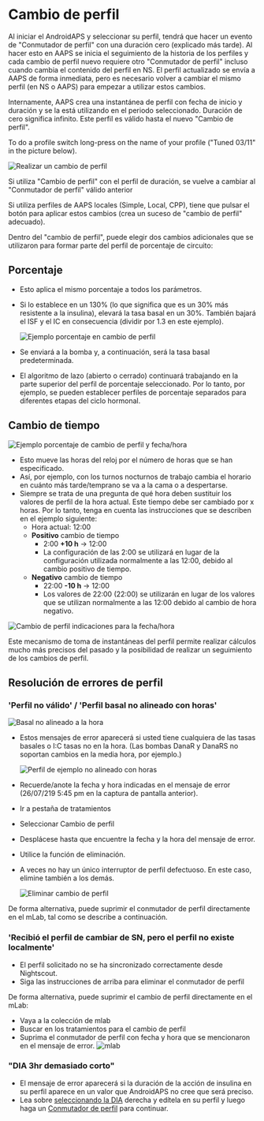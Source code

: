 # Cambio de perfil

Al iniciar el AndroidAPS y seleccionar su perfil, tendrá que hacer un evento de "Conmutador de perfil" con una duración cero (explicado más tarde). Al hacer esto en AAPS se inicia el seguimiento de la historia de los perfiles y cada cambio de perfil nuevo requiere otro "Conmutador de perfil" incluso cuando cambia el contenido del perfil en NS. El perfil actualizado se envía a AAPS de forma inmediata, pero es necesario volver a cambiar el mismo perfil (en NS o AAPS) para empezar a utilizar estos cambios.

Internamente, AAPS crea una instantánea de perfil con fecha de inicio y duración y se la está utilizando en el periodo seleccionado. Duración de cero significa infinito. Este perfil es válido hasta el nuevo "Cambio de perfil".

To do a profile switch long-press on the name of your profile ("Tuned 03/11" in the picture below).

![Realizar un cambio de perfil](../images/ProfileSwitch_HowTo.png)

Si utiliza "Cambio de perfil" con el perfil de duración, se vuelve a cambiar al "Conmutador de perfil" válido anterior

Si utiliza perfiles de AAPS locales (Simple, Local, CPP), tiene que pulsar el botón para aplicar estos cambios (crea un suceso de "cambio de perfil" adecuado).

Dentro del "cambio de perfil", puede elegir dos cambios adicionales que se utilizaron para formar parte del perfil de porcentaje de circuito:

## Porcentaje

* Esto aplica el mismo porcentaje a todos los parámetros. 
* Si lo establece en un 130% (lo que significa que es un 30% más resistente a la insulina), elevará la tasa basal en un 30%. También bajará el ISF y el IC en consecuencia (dividir por 1.3 en este ejemplo).
  
  ![Ejemplo porcentaje en cambio de perfil](../images/ProfileSwitchPercentage.png)

* Se enviará a la bomba y, a continuación, será la tasa basal predeterminada.

* El algoritmo de lazo (abierto o cerrado) continuará trabajando en la parte superior del perfil de porcentaje seleccionado. Por lo tanto, por ejemplo, se pueden establecer perfiles de porcentaje separados para diferentes etapas del ciclo hormonal.

## Cambio de tiempo

![Ejemplo porcentaje de cambio de perfil y fecha/hora](../images/ProfileSwitchTimeShift2.png)

* Esto mueve las horas del reloj por el número de horas que se han especificado. 
* Así, por ejemplo, con los turnos nocturnos de trabajo cambia el horario en cuánto más tarde/temprano se va a la cama o a despertarse.
* Siempre se trata de una pregunta de qué hora deben sustituir los valores de perfil de la hora actual. Este tiempo debe ser cambiado por x horas. Por lo tanto, tenga en cuenta las instrucciones que se describen en el ejemplo siguiente: 
  * Hora actual: 12:00
  * **Positivo** cambio de tiempo 
    * 2:00 **+10 h** -> 12:00
    * La configuración de las 2:00 se utilizará en lugar de la configuración utilizada normalmente a las 12:00, debido al cambio positivo de tiempo.
  * **Negativo** cambio de tiempo 
    * 22:00 **-10 h** -> 12:00
    * Los valores de 22:00 (22:00) se utilizarán en lugar de los valores que se utilizan normalmente a las 12:00 debido al cambio de hora negativo.

![Cambio de perfil indicaciones para la fecha/hora](../images/ProfileSwitch_PlusMinus2.png)

Este mecanismo de toma de instantáneas del perfil permite realizar cálculos mucho más precisos del pasado y la posibilidad de realizar un seguimiento de los cambios de perfil.

## Resolución de errores de perfil

### 'Perfil no válido' / 'Perfil basal no alineado con horas'

![Basal no alineado a la hora](../images/BasalNotAlignedToHours2.png)

* Estos mensajes de error aparecerá si usted tiene cualquiera de las tasas basales o I:C tasas no en la hora. (Las bombas DanaR y DanaRS no soportan cambios en la media hora, por ejemplo.)
  
  ![Perfil de ejemplo no alineado con horas](../images/ProfileNotAlignedToHours.png)

* Recuerde/anote la fecha y hora indicadas en el mensaje de error (26/07/219 5:45 pm en la captura de pantalla anterior).

* Ir a pestaña de tratamientos
* Seleccionar Cambio de perfil
* Desplácese hasta que encuentre la fecha y la hora del mensaje de error.
* Utilice la función de eliminación.
* A veces no hay un único interruptor de perfil defectuoso. En este caso, elimine también a los demás.
  
  ![Eliminar cambio de perfil](../images/PSRemove.png)

De forma alternativa, puede suprimir el conmutador de perfil directamente en el mLab, tal como se describe a continuación.

### 'Recibió el perfil de cambiar de SN, pero el perfil no existe localmente'

* El perfil solicitado no se ha sincronizado correctamente desde Nightscout.
* Siga las instrucciones de arriba para eliminar el conmutador de perfil

De forma alternativa, puede suprimir el cambio de perfil directamente en el mLab:

* Vaya a la colección de mlab
* Buscar en los tratamientos para el cambio de perfil
* Suprima el conmutador de perfil con fecha y hora que se mencionaron en el mensaje de error. ![mlab](../images/mLabDeletePS.png)

### "DIA 3hr demasiado corto"

* El mensaje de error aparecerá si la duración de la acción de insulina en su perfil aparece en un valor que AndroidAPS no cree que será preciso. 
* Lea sobre [seleccionando la DIA](http://www.diabettech.com/insulin/why-we-are-regularly-wrong-in-the-duration-of-insulin-action-dia-times-we-use-and-why-it-matters/) derecha y edítela en su perfil y luego haga un [Conmutador de perfil](../Usage/Profiles) para continuar.